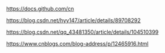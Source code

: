
https://docs.github.com/cn

https://blog.csdn.net/hyy147/article/details/89708292

https://blog.csdn.net/qq_43481350/article/details/104510399

https://www.cnblogs.com/blog-address/p/12465916.html

